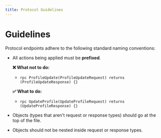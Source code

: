 ```yaml
---
title: Protocol Guidelines
---
```


# Guidelines

Protocol endpoints adhere to the following standard naming conventions:

- All actions being applied must be **prefixed**.

  **❌ What not to do:**

  - `rpc ProfileUpdate(ProfileUpdateRequest) returns (ProfileUpdateResponse) {}`

  **✅ What to do:**

  - `rpc UpdateProfile(UpdateProfileRequest) returns (UpdateProfileResponse) {}`

- Objects (types that aren't request or response types) should go at the top of the file.
- Objects should not be nested inside request or response types.